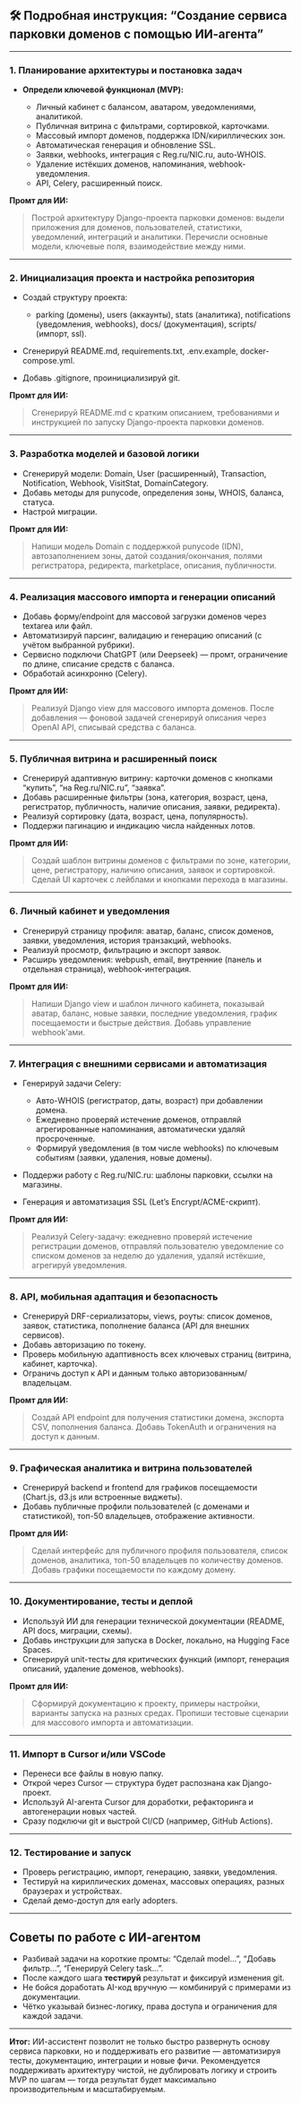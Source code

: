 ## 🛠️ Подробная инструкция: “Создание сервиса парковки доменов с помощью ИИ-агента”

---

### 1. **Планирование архитектуры и постановка задач**

* **Определи ключевой функционал (MVP):**

  * Личный кабинет с балансом, аватаром, уведомлениями, аналитикой.
  * Публичная витрина с фильтрами, сортировкой, карточками.
  * Массовый импорт доменов, поддержка IDN/кириллических зон.
  * Автоматическая генерация и обновление SSL.
  * Заявки, webhooks, интеграция с Reg.ru/NIC.ru, auto-WHOIS.
  * Удаление истёкших доменов, напоминания, webhook-уведомления.
  * API, Celery, расширенный поиск.

**Промт для ИИ:**

> Построй архитектуру Django-проекта парковки доменов: выдели приложения для доменов, пользователей, статистики, уведомлений, интеграций и аналитики. Перечисли основные модели, ключевые поля, взаимодействие между ними.

---

### 2. **Инициализация проекта и настройка репозитория**

* Создай структуру проекта:

  * parking (домены), users (аккаунты), stats (аналитика), notifications (уведомления, webhooks), docs/ (документация), scripts/ (импорт, ssl).
* Сгенерируй README.md, requirements.txt, .env.example, docker-compose.yml.
* Добавь .gitignore, проинициализируй git.

**Промт для ИИ:**

> Сгенерируй README.md с кратким описанием, требованиями и инструкцией по запуску Django-проекта парковки доменов.

---

### 3. **Разработка моделей и базовой логики**

* Сгенерируй модели: Domain, User (расширенный), Transaction, Notification, Webhook, VisitStat, DomainCategory.
* Добавь методы для punycode, определения зоны, WHOIS, баланса, статуса.
* Настрой миграции.

**Промт для ИИ:**

> Напиши модель Domain с поддержкой punycode (IDN), автозаполнением зоны, датой создания/окончания, полями регистратора, редиректа, marketplace, описания, публичности.

---

### 4. **Реализация массового импорта и генерации описаний**

* Добавь форму/endpoint для массовой загрузки доменов через textarea или файл.
* Автоматизируй парсинг, валидацию и генерацию описаний (с учётом выбранной рубрики).
* Сервисно подключи ChatGPT (или Deepseek) — промт, ограничение по длине, списание средств с баланса.
* Обработай асинхронно (Celery).

**Промт для ИИ:**

> Реализуй Django view для массового импорта доменов. После добавления — фоновой задачей сгенерируй описания через OpenAI API, списывай средства с баланса.

---

### 5. **Публичная витрина и расширенный поиск**

* Сгенерируй адаптивную витрину: карточки доменов с кнопками “купить”, “на Reg.ru/NIC.ru”, “заявка”.
* Добавь расширенные фильтры (зона, категория, возраст, цена, регистратор, публичность, наличие описания, заявки, редиректа).
* Реализуй сортировку (дата, возраст, цена, популярность).
* Поддержи пагинацию и индикацию числа найденных лотов.

**Промт для ИИ:**

> Создай шаблон витрины доменов с фильтрами по зоне, категории, цене, регистратору, наличию описания, заявок и сортировкой. Сделай UI карточек с лейблами и кнопками перехода в магазины.

---

### 6. **Личный кабинет и уведомления**

* Сгенерируй страницу профиля: аватар, баланс, список доменов, заявки, уведомления, история транзакций, webhooks.
* Реализуй просмотр, фильтрацию и экспорт заявок.
* Расширь уведомления: webpush, email, внутренние (панель и отдельная страница), webhook-интеграция.

**Промт для ИИ:**

> Напиши Django view и шаблон личного кабинета, показывай аватар, баланс, новые заявки, последние уведомления, график посещаемости и быстрые действия. Добавь управление webhook’ами.

---

### 7. **Интеграция с внешними сервисами и автоматизация**

* Генерируй задачи Celery:

  * Авто-WHOIS (регистратор, даты, возраст) при добавлении домена.
  * Ежедневно проверяй истечение доменов, отправляй агрегированные напоминания, автоматически удаляй просроченные.
  * Формируй уведомления (в том числе webhooks) по ключевым событиям (заявки, удаления, новые домены).
* Поддержи работу с Reg.ru/NIC.ru: шаблоны парковки, ссылки на магазины.
* Генерация и автоматизация SSL (Let’s Encrypt/ACME-скрипт).

**Промт для ИИ:**

> Реализуй Celery-задачу: ежедневно проверяй истечение регистрации доменов, отправляй пользователю уведомление со списком доменов за неделю до удаления, удаляй истёкшие, агрегируй уведомления.

---

### 8. **API, мобильная адаптация и безопасность**

* Сгенерируй DRF-сериализаторы, views, роуты: список доменов, заявок, статистика, пополнение баланса (API для внешних сервисов).
* Добавь авторизацию по токену.
* Проверь мобильную адаптивность всех ключевых страниц (витрина, кабинет, карточка).
* Ограничь доступ к API и данным только авторизованным/владельцам.

**Промт для ИИ:**

> Создай API endpoint для получения статистики домена, экспорта CSV, пополнения баланса. Добавь TokenAuth и ограничения на доступ к данным.

---

### 9. **Графическая аналитика и витрина пользователей**

* Сгенерируй backend и frontend для графиков посещаемости (Chart.js, d3.js или встроенные виджеты).
* Добавь публичные профили пользователей (с доменами и статистикой), топ-50 владельцев, отображение активности.

**Промт для ИИ:**

> Сделай интерфейс для публичного профиля пользователя, список доменов, аналитика, топ-50 владельцев по количеству доменов. Добавь графики посещаемости по каждому домену.

---

### 10. **Документирование, тесты и деплой**

* Используй ИИ для генерации технической документации (README, API docs, миграции, схемы).
* Добавь инструкции для запуска в Docker, локально, на Hugging Face Spaces.
* Сгенерируй unit-тесты для критических функций (импорт, генерация описаний, удаление доменов, webhooks).

**Промт для ИИ:**

> Сформируй документацию к проекту, примеры настройки, варианты запуска на разных средах. Пропиши тестовые сценарии для массового импорта и автоматизации.

---

### 11. **Импорт в Cursor и/или VSCode**

* Перенеси все файлы в новую папку.
* Открой через Cursor — структура будет распознана как Django-проект.
* Используй AI-агента Cursor для доработки, рефакторинга и автогенерации новых частей.
* Сразу подключи git и выстрой CI/CD (например, GitHub Actions).

---

### 12. **Тестирование и запуск**

* Проверь регистрацию, импорт, генерацию, заявки, уведомления.
* Тестируй на кириллических доменах, массовых операциях, разных браузерах и устройствах.
* Сделай демо-доступ для early adopters.

---

## **Советы по работе с ИИ-агентом**

* Разбивай задачи на короткие промты: “Сделай model...”, “Добавь фильтр...”, “Генерируй Celery task...”.
* После каждого шага **тестируй** результат и фиксируй изменения git.
* Не бойся доработать AI-код вручную — комбинируй с примерами из документации.
* Чётко указывай бизнес-логику, права доступа и ограничения для каждой задачи.

---

**Итог:**
ИИ-ассистент позволит не только быстро развернуть основу сервиса парковки, но и поддерживать его развитие — автоматизируя тесты, документацию, интеграции и новые фичи.
Рекомендуется поддерживать архитектуру чистой, не дублировать логику и строить MVP по шагам — тогда результат будет максимально производительным и масштабируемым.
